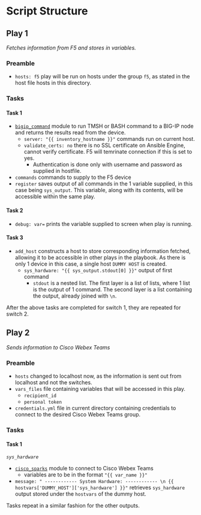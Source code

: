 # Script Structure
## Play 1
*Fetches information from F5 and stores in variables.*

### Preamble
- `hosts: f5` play will be run on hosts under the group `f5`, as stated in the host file hosts in this directory.

### Tasks

#### Task 1
- [`bigip_command`](https://docs.ansible.com/ansible/latest/modules/bigip_command_module.html#bigip-command-module) module to run TMSH or BASH command to a BIG-IP node and returns the results read from the device.
    - `server: "{{ inventory_hostname }}"` commands run on current host.
    - `validate_certs: no` there is no SSL certificate on Ansible Engine, cannot verify certificate. F5 will temrinate connection if this is set to yes.
        - Authentication is done only with username and password as supplied in hostfile.
- `commands` commands to supply to the F5 device
- `register` saves output of all commands in the 1 variable supplied, in this case being `sys_output`. This variable, along with its contents, will be accessible within the same play.

#### Task 2
- `debug: var=` prints the variable supplied to screen when play is running.

#### Task 3
- `add_host` constructs a host to store corresponding information fetched, allowing it to be accessible in other plays in the playbook. As there is only 1 device in this case, a single host `DUMMY HOST` is created.
    - `sys_hardware: "{{ sys_output.stdout[0] }}"` output of first command
        - `stdout` is a nested list. The first layer is a list of lists, where 1 list is the output of 1 command. The second layer is a list containing the output, already joined with `\n`.

After the above tasks are completed for switch 1, they are repeated for switch 2.

## Play 2
*Sends information to Cisco Webex Teams*

### Preamble
- `hosts` changed to localhost now, as the information is sent out from localhost and not the switches.
- `vars_files` file containing variables that will be accessed in this play.
    - `recipient_id`
    - `personal token`
- `credentials.yml` file in current directory containing credentials to connect to the desired Cisco Webex Teams group.

### Tasks

#### Task 1
*`sys_hardware`*

- [`cisco_sparks`](https://docs.ansible.com/ansible/latest/modules/cisco_spark_module.html) module to connect to Cisco Webex Teams
    - variables are to be in the format `"{{ var_name }}"`
- `message: " ------------ System Hardware: ------------ \n {{ hostvars['DUMMY_HOST']['sys_hardware'] }}"`
    retrieves `sys_hardware` output stored under the `hostvars` of the dummy host.
    
Tasks repeat in a similar fashion for the other outputs.